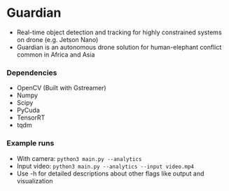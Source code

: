 # Guardian
- Real-time object detection and tracking for highly constrained systems on drone (e.g. Jetson Nano)
- Guardian is an autonomous drone solution for human-elephant conflict common in Africa and Asia

### Dependencies
- OpenCV (Built with Gstreamer)
- Numpy
- Scipy
- PyCuda
- TensorRT
- tqdm

### Example runs
- With camera: `python3 main.py --analytics`
- Input video: `python3 main.py --analytics --input video.mp4`
- Use -h for detailed descriptions about other flags like output and visualization
